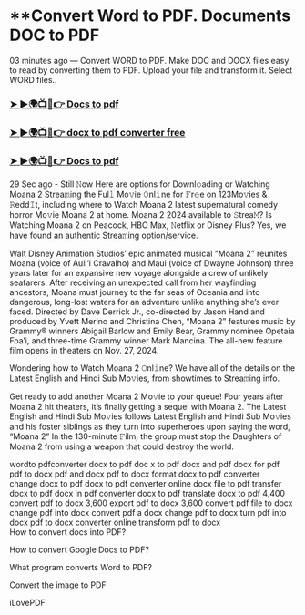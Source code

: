 # **Convert Word to PDF. Documents DOC to PDF

03 minutes ago — Convert WORD to PDF. Make DOC and DOCX files easy to read by converting them to PDF. Upload your file and transform it. Select WORD files..

<h3><a href="https://docxpdf.netlify.app/">➤ ►🌍📺📱👉 Docs to pdf</a></h3>

<h3><a href="https://docxpdf.netlify.app/">➤ ►🌍📺📱👉 docx to pdf converter free</a></h3>

<h3><a href="https://docxpdf.netlify.app/">➤ ►🌍📺📱👉 Docs to pdf</a></h3>

29 Sec ago - Still 𝙽ow Here are options for Downl𝚘ading or Watching Moana 2 Strea𝚖ing the Ful𝚕 Mo𝚟ie 𝙾nl𝚒ne for 𝙵r𝚎e on 123Mo𝚟ies & 𝚁edd𝙸t, including where to Watch Moana 2 latest supernatural comedy horror Mo𝚟ie Moana 2 at home. Moana 2 2024 available to 𝚂trea𝙼? Is Watching Moana 2 on Peacock, HBO Max, 𝙽etflix or Disney Plus? Yes, we have found an authentic Strea𝚖ing option/service.

Walt Disney Animation Studios’ epic animated musical “Moana 2” reunites Moana (voice of Auli‘i Cravalho) and Maui (voice of Dwayne Johnson) three years later for an expansive new voyage alongside a crew of unlikely seafarers. After receiving an unexpected call from her wayfinding ancestors, Moana must journey to the far seas of Oceania and into dangerous, long-lost waters for an adventure unlike anything she’s ever faced. Directed by Dave Derrick Jr., co-directed by Jason Hand and produced by Yvett Merino and Christina Chen, “Moana 2” features music by Grammy® winners Abigail Barlow and Emily Bear, Grammy nominee Opetaia Foa’i, and three-time Grammy winner Mark Mancina. The all-new feature film opens in theaters on Nov. 27, 2024.

Wondering how to Watch Moana 2 𝙾nl𝚒ne? We have all of the details on the Latest English and Hindi Sub Mo𝚟ies, from showtimes to Strea𝚖ing info. 

Get ready to add another Moana 2 Mo𝚟ie to your queue! Four years after Moana 2 hit theaters, it’s finally getting a sequel with Moana 2. The Latest English and Hindi Sub Mo𝚟ies follows Latest English and Hindi Sub Mo𝚟ies and his foster siblings as they turn into superheroes upon saying the word, “Moana 2” In the 130-minute 𝙵ilm, the group must stop the Daughters of Moana 2 from using a weapon that could destroy the world. 

wordto pdfconverter
docx to pdf	
doc x to pdf
docx and pdf
docx for pdf	
pdf to docx
pdf and docx
pdf to docx format
docx to pdf converter	
change docx to pdf
docx to pdf converter online
docx file to pdf
transfer docx to pdf
docx in pdf converter
docx to pdf
translate docx to pdf	4,400
convert pdf to docx	3,600
export pdf to docx	3,600
convert pdf file to docx
change pdf into docx
convert pdf a docx
change pdf to docx
turn pdf into docx
pdf to docx converter online
transform pdf to docx	
How to convert docs into PDF?

How to convert Google Docs to PDF?

What program converts Word to PDF?

Convert the image to PDF 

iLovePDF
